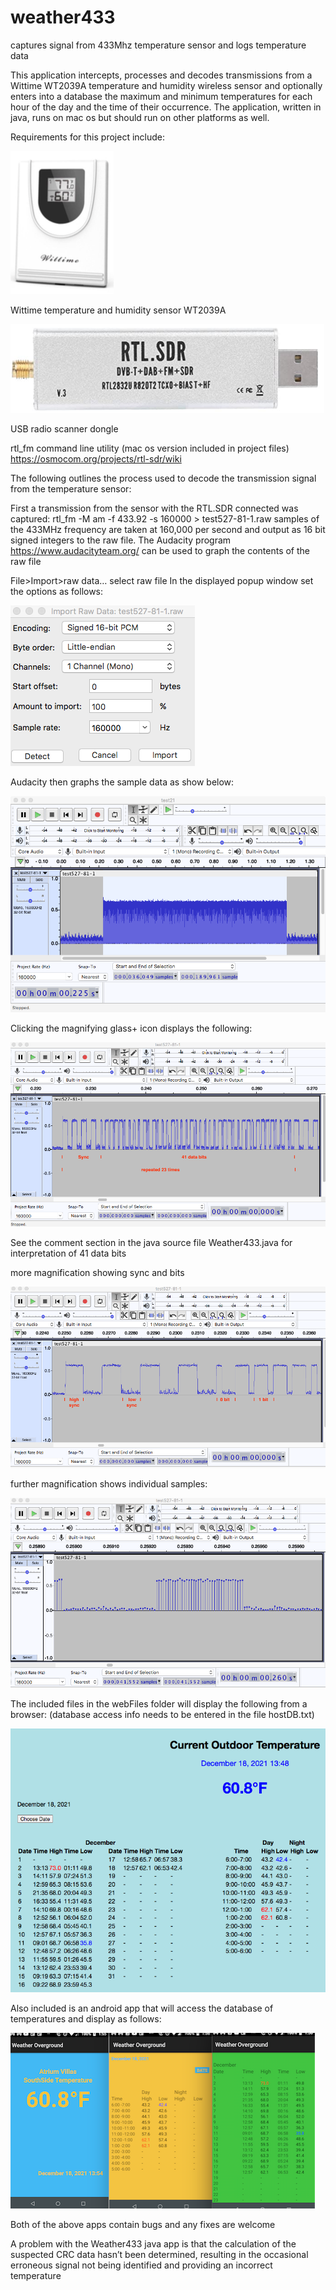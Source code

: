 # weather433
captures signal from 433Mhz temperature sensor and logs temperature data

This application intercepts, processes and decodes transmissions
from a Wittime WT2039A temperature and humidity wireless sensor
and optionally enters into a database the maximum and minimum 
temperatures for each hour of the day and the time of their occurrence.
The application, written in java, runs on mac os but should run
on other platforms as well.

Requirements for this project include:

![wittime img](/java/Weather433/readMe.rtfd/wittimeSensor.png)

Wittime temperature and humidity sensor WT2039A

![wittime img](/java/Weather433/readMe.rtfd/rtlSdr.png)

USB radio scanner dongle

rtl_fm command line utility (mac os version included in project files)
https://osmocom.org/projects/rtl-sdr/wiki

The following outlines the process used to decode the transmission
signal from the temperature sensor:

First a transmission from the sensor with the RTL.SDR
connected was captured:
rtl_fm -M am -f 433.92 -s 160000 > test527-81-1.raw
samples of the 433MHz frequency are taken at 160,000
per second and output as 16 bit signed integers to the raw
file.
The Audacity program
https://www.audacityteam.org/
can be used to graph the contents of the raw file

File>Import>raw data…
select raw file
In the displayed popup window set the options as follows:

![wittime img](/java/Weather433/readMe.rtfd/audacityOptions.png)

Audacity then graphs the sample data as show below:

![wittime img](/java/Weather433/readMe.rtfd/signalGraph.png)

Clicking the magnifying glass+ icon displays the following:

![wittime img](/java/Weather433/readMe.rtfd/dataPacketSignal.png)

See the comment section in the java source file Weather433.java
for interpretation of 41 data bits


more magnification showing sync and bits

![wittime img](/java/Weather433/readMe.rtfd/sensorData.png)

further magnification shows individual samples:

![wittime img](/java/Weather433/readMe.rtfd/sensorData2.png)

The included files in the webFiles folder will display the following from a browser:
(database access info needs to be entered in the file hostDB.txt)

![wittime img](/java/Weather433/readMe.rtfd/tempWeb.png)

Also included is an android app that will access the database of temperatures and display as follows:

![wittime img](/java/Weather433/readMe.rtfd/wuAndroid.png)

Both of the above apps contain bugs and any fixes are welcome

A problem with the Weather433 java app is that the calculation of the suspected
CRC data hasn’t been determined, resulting in the occasional erroneous signal not being
identified and providing an incorrect temperature
